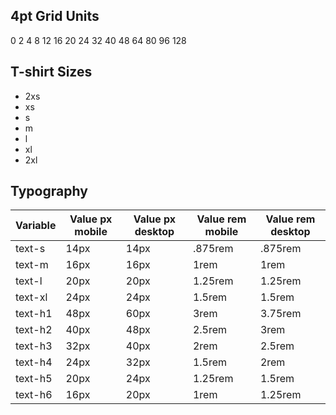 ## 4pt Grid Units

0
2
4
8
12
16
20
24
32
40
48
64
80
96
128

## T-shirt Sizes

- 2xs
- xs
- s
- m
- l
- xl
- 2xl

## Typography

| Variable | Value px mobile | Value px desktop | Value rem mobile | Value rem desktop |
| -------- | --------------- | ---------------- | ---------------- | ----------------- |
| text-s   | 14px            | 14px             | .875rem          | .875rem           |
| text-m   | 16px            | 16px             | 1rem             | 1rem              |
| text-l   | 20px            | 20px             | 1.25rem          | 1.25rem           |
| text-xl  | 24px            | 24px             | 1.5rem           | 1.5rem            |
| text-h1  | 48px            | 60px             | 3rem             | 3.75rem           |
| text-h2  | 40px            | 48px             | 2.5rem           | 3rem              |
| text-h3  | 32px            | 40px             | 2rem             | 2.5rem            |
| text-h4  | 24px            | 32px             | 1.5rem           | 2rem              |
| text-h5  | 20px            | 24px             | 1.25rem          | 1.5rem            |
| text-h6  | 16px            | 20px             | 1rem             | 1.25rem           |
